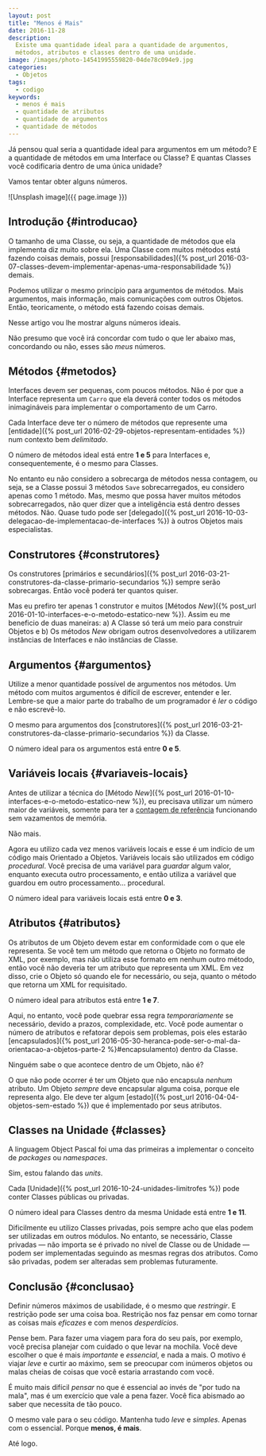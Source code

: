 ```yaml
---
layout: post
title: "Menos é Mais"
date: 2016-11-28
description:
  Existe uma quantidade ideal para a quantidade de argumentos, 
  métodos, atributos e classes dentro de uma unidade.
image: /images/photo-14541995559820-04de78c094e9.jpg
categories: 
  - Objetos
tags:
  - codigo
keywords:
  - menos é mais
  - quantidade de atributos
  - quantidade de argumentos
  - quantidade de métodos
--- 
```


Já pensou qual seria a quantidade ideal para argumentos em um 
método? E a quantidade de métodos em uma Interface ou Classe?
E quantas Classes você codificaria dentro de uma única unidade?

Vamos tentar obter alguns números.

<!--more-->

![Unsplash image]({{ page.image }})

## Introdução {#introducao}

O tamanho de uma Classe, ou seja, a quantidade de métodos que
ela implementa diz muito sobre ela. Uma Classe com muitos métodos
está fazendo coisas demais, possui
[responsabilidades]({% post_url 2016-03-07-classes-devem-implementar-apenas-uma-responsabilidade %})
demais.

Podemos utilizar o mesmo princípio para argumentos de métodos. 
Mais argumentos, mais informação, mais comunicações com outros
Objetos. Então, teoricamente, o método está fazendo coisas demais.

Nesse artigo vou lhe mostrar alguns números ideais.

Não presumo que você irá concordar com tudo o que ler abaixo mas, 
concordando ou não, esses são *meus* números.

## Métodos {#metodos}

Interfaces devem ser pequenas, com poucos métodos.
Não é por que a Interface representa
um `Carro` que ela deverá conter todos os métodos inimagináveis
para implementar o comportamento de um Carro. 

Cada Interface deve ter o número de métodos que represente uma
[entidade]({% post_url 2016-02-29-objetos-representam-entidades %})
num contexto bem *delimitado*.

O número de métodos ideal está entre **1 e 5** para Interfaces e,
consequentemente, é o mesmo para Classes.

No entanto eu não considero a sobrecarga de métodos nessa contagem, ou seja, se
a Classe possui 3 métodos `Save` sobrecarregados, eu considero apenas
como 1 método. Mas, mesmo que possa haver muitos métodos sobrecarregados,
não quer dizer que a inteligência está dentro desses métodos. Não.
Quase tudo pode ser [delegado]({% post_url 2016-10-03-delegacao-de-implementacao-de-interfaces %})
à outros Objetos mais especialistas.

## Construtores {#construtores}

Os construtores [primários e secundários]({% post_url 2016-03-21-construtores-da-classe-primario-secundarios %})
sempre serão sobrecargas. Então você poderá ter quantos quiser.

Mas eu prefiro ter apenas 1 construtor e muitos
[Métodos *New*]({% post_url 2016-01-10-interfaces-e-o-metodo-estatico-new %}). Assim eu me
beneficio de duas maneiras: a) A Classe só terá um meio para construir
Objetos e b) Os métodos *New* obrigam outros desenvolvedores a utilizarem 
instâncias de Interfaces e não instâncias de Classe.

## Argumentos {#argumentos}

Utilize a menor quantidade possível de argumentos nos métodos.
Um método com muitos argumentos é difícil de escrever, entender e ler.
Lembre-se que a maior parte do trabalho de um programador é *ler* o código e não
escrevê-lo.

O mesmo para argumentos dos [construtores]({% post_url 2016-03-21-construtores-da-classe-primario-secundarios %})
da Classe.

O número ideal para os argumentos está entre **0 e 5**.

## Variáveis locais {#variaveis-locais}

Antes de utilizar a técnica do [Método *New*]({% post_url 2016-01-10-interfaces-e-o-metodo-estatico-new %}),
eu precisava utilizar um número maior de variáveis, somente para
ter a [contagem de referência](http://docwiki.embarcadero.com/RADStudio/Seattle/en/Using_Reference_Counting)
funcionando sem vazamentos de memória.

Não mais.

Agora eu utilizo cada vez menos variáveis locais e esse é um indício
de um código mais Orientado a Objetos. Variáveis locais são utilizados
em código *procedural*. Você precisa de uma variável para *guardar* algum
valor, enquanto executa outro processamento, e então utiliza a variável
que guardou em outro processamento... procedural.

O número ideal para variáveis locais está entre **0 e 3**.

## Atributos {#atributos}

Os atributos de um Objeto devem estar em conformidade com o que
ele representa. Se você tem um método que retorna o Objeto no formato
de XML, por exemplo, mas não utiliza esse formato em nenhum outro 
método, então você não deveria ter um atributo que representa um XML.
Em vez disso, crie o Objeto só quando ele for necessário, ou seja, 
quanto o método que retorna um XML for requisitado.

O número ideal para atributos está entre **1 e 7**.

Aqui, no entanto, você pode quebrar essa regra *temporariamente* se
necessário, devido a prazos, complexidade, etc. Você pode aumentar
o número de atributos e refatorar depois sem problemas, pois eles estarão 
[encapsulados]({% post_url 2016-05-30-heranca-pode-ser-o-mal-da-orientacao-a-objetos-parte-2 %}#encapsulamento)
dentro da Classe. 

Ninguém sabe o que acontece dentro de um Objeto, não é?

O que não pode ocorrer é ter um Objeto que não encapsula *nenhum* atributo.
Um Objeto *sempre* deve encapsular alguma coisa, porque ele representa
algo. Ele deve ter algum [estado]({% post_url 2016-04-04-objetos-sem-estado %})
que é implementado por seus atributos.

## Classes na Unidade {#classes}

A linguagem Object Pascal foi uma das primeiras a implementar o conceito
de *packages* ou *namespaces*.

Sim, estou falando das *units*.

Cada [Unidade]({% post_url 2016-10-24-unidades-limitrofes %}) pode conter Classes 
públicas ou privadas.

O número ideal para Classes dentro da mesma Unidade está entre **1 e 11**.

Dificilmente eu utilizo Classes privadas, pois sempre acho que elas podem 
ser utilizadas em outros módulos. No entanto, se necessário, Classe privadas — 
não importa se é privado no nível de Classe ou de Unidade — podem ser implementadas 
seguindo as mesmas regras dos atributos. 
Como são privadas, podem ser alteradas sem problemas futuramente.

## Conclusão {#conclusao}

Definir números máximos de usabilidade, é o mesmo que *restringir*.
E restrição pode ser uma coisa boa. Restrição nos faz pensar em como tornar as
coisas mais *eficazes* e com menos *desperdícios*.

Pense bem. Para fazer uma viagem para fora do seu país, por exemplo, você precisa 
planejar com cuidado o que levar na mochila.
Você deve escolher o que é mais *importante* e *essencial*, e nada a mais.
O motivo é viajar *leve* e curtir ao máximo, sem se preocupar com inúmeros objetos
ou malas cheias de coisas que você estaria arrastando com você.

É muito mais difícil *pensar* no que é essencial ao invés de "por tudo na mala",
mas é um exercício que vale a pena fazer. Você fica abismado ao saber que necessita
de tão pouco.

O mesmo vale para o seu código. Mantenha tudo *leve* e *simples*.
Apenas com o essencial. Porque **menos, é mais**.

Até logo.